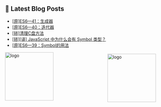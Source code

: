 ## 📕 Latest Blog Posts

<!-- BLOG-POST-LIST:START -->
- [[原]ES6—41：生成器](https://blog.csdn.net/sinat_41696687/article/details/114368517)
- [[原]ES6—40：迭代器](https://blog.csdn.net/sinat_41696687/article/details/114365943)
- [[转]清理C盘方法](https://blog.csdn.net/sinat_41696687/article/details/114359305)
- [[转][译] JavaScript 中为什么会有 Symbol 类型？](https://blog.csdn.net/sinat_41696687/article/details/114286970)
- [[原]ES6—39：Symbol的用法](https://blog.csdn.net/sinat_41696687/article/details/114278574)
<!-- BLOG-POST-LIST:END -->
<img src="https://github-readme-stats.vercel.app/api?username=qq1120637483&show_icons=true" alt="logo" height="160" align="right" style="margin: 5px; margin-bottom: 20px;" />

<img src="https://github-profile-trophy.vercel.app/?username=qq1120637483&theme=flat&column=7" alt="logo" height="160" align="center" style="margin: auto; margin-bottom: 20px;" />


<!--
**qq1120637483/qq1120637483** is a ✨ _special_ ✨ repository because its `README.md` (this file) appears on your GitHub profile.

Here are some ideas to get you started:

- 🔭 I’m currently working on ...
- 🌱 I’m currently learning ...
- 👯 I’m looking to collaborate on ...
- 🤔 I’m looking for help with ...
- 💬 Ask me about ...
- 📫 How to reach me: ...
- 😄 Pronouns: ...
- ⚡ Fun fact: ...
-->
